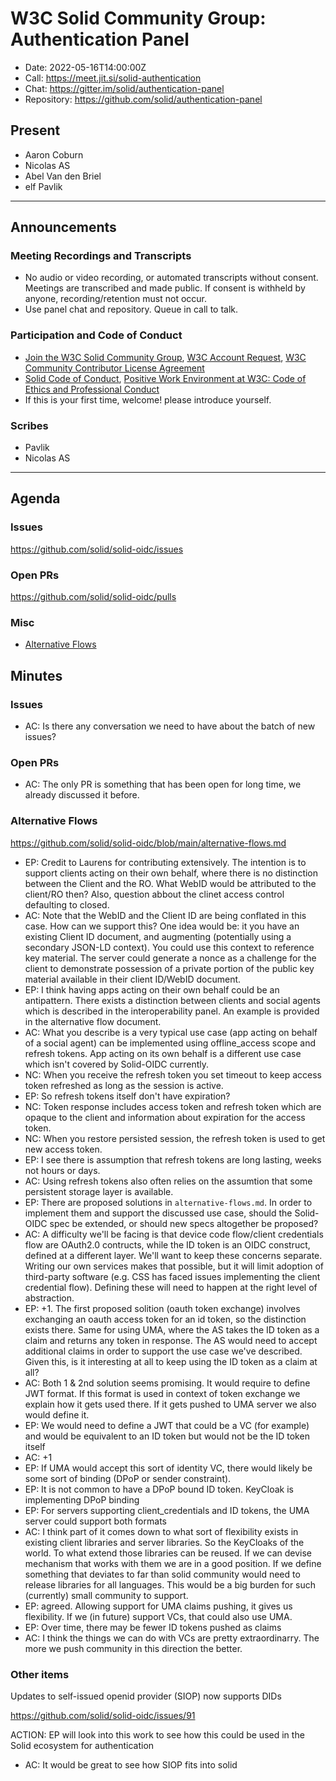 # W3C Solid Community Group: Authentication Panel

* Date: 2022-05-16T14:00:00Z
* Call: https://meet.jit.si/solid-authentication
* Chat: https://gitter.im/solid/authentication-panel
* Repository: https://github.com/solid/authentication-panel

## Present
* Aaron Coburn
* Nicolas AS
* Abel Van den Briel
* elf Pavlik

---

## Announcements

### Meeting Recordings and Transcripts
* No audio or video recording, or automated transcripts without consent. Meetings are transcribed and made public. If consent is withheld by anyone, recording/retention must not occur.
* Use panel chat and repository. Queue in call to talk.

### Participation and Code of Conduct
* [Join the W3C Solid Community Group](https://www.w3.org/community/solid/join), [W3C Account Request](http://www.w3.org/accounts/request), [W3C Community Contributor License Agreement](https://www.w3.org/community/about/agreements/cla/)
* [Solid Code of Conduct](https://github.com/solid/process/blob/master/code-of-conduct.md), [Positive Work Environment at W3C: Code of Ethics and Professional Conduct](https://github.com/solid/process/blob/master/code-of-conduct.md)
* If this is your first time, welcome! please introduce yourself.

### Scribes

* Pavlik
* Nicolas AS

---

## Agenda

### Issues

https://github.com/solid/solid-oidc/issues

### Open PRs

https://github.com/solid/solid-oidc/pulls

### Misc

* [Alternative Flows](https://github.com/solid/solid-oidc/blob/main/alternative-flows.md)


## Minutes

### Issues

* AC: Is there any conversation we need to have about the batch of new issues?

### Open PRs

* AC: The only PR is something that has been open for long time, we already discussed it before.

### Alternative Flows

https://github.com/solid/solid-oidc/blob/main/alternative-flows.md

* EP: Credit to Laurens for contributing extensively. The intention is to support clients acting on their own behalf, where there is no distinction between the Client and the RO. What WebID would be attributed to the client/RO then? Also, question abbout the clinet access control defaulting to closed.
* AC: Note that the WebID and the Client ID are being conflated in this case. How can we support this? One idea would be: it you have an existing Client ID document, and augmenting (potentially using a secondary JSON-LD context). You could use this context to reference key material. The server could generate a nonce as a challenge for the client to demonstrate possession of a private portion of the public key material available in their client ID/WebID document.
* EP: I think having apps acting on their own behalf could be an antipattern. There exists a distinction between clients and social agents which is described in the interoperability panel. An example is provided in the alternative flow document.
* AC: What you describe is a very typical use case (app acting on behalf of a social agent) can be implemented using offline_access scope and refresh tokens. App acting on its own behalf is a different use case which isn't covered by Solid-OIDC currently. 
* NC: When you receive the refresh token you set timeout to keep access token refreshed as long as the session is active.
* EP: So refresh tokens itself don't have expiration?
* NC: Token response includes access token and refresh token which are opaque to the client and information about expiration for the access token.
* NC: When you restore persisted session, the refresh token is used to get new access token.
* EP: I see there is assumption that refresh tokens are long lasting, weeks not hours or days.
* AC: Using refresh tokens also often relies on the assumtion that some persistent storage layer is available.
* EP: There are proposed solutions in `alternative-flows.md`. In order to implement them and support the discussed use case, should the Solid-OIDC spec be extended, or should new specs altogether be proposed?
* AC: A difficulty we'll be facing is that device code flow/client credentials flow are OAuth2.0 contructs, while the ID token is an OIDC construct, defined at a different layer. We'll want to keep these concerns separate. Writing our own services makes that possible, but it will limit adoption of third-party software (e.g. CSS has faced issues implementing the client credential flow). Defining these will need to happen at the right level of abstraction.
* EP: +1. The first proposed solition (oauth token exchange) involves exchanging an oauth access token for an id token, so the distinction exists there. Same for using UMA, where the AS takes the ID token as a claim and returns any token in response. The AS would need to accept additional claims in order to support the use case we've described. Given this, is it interesting at all to keep using the ID token as a claim at all?
* AC: Both 1 & 2nd solution seems promising. It would require to define JWT format. If this format is used in context of token exchange we explain how it gets used there. If it gets pushed to UMA server we also would define it.
* EP: We would need to define a JWT that could be a VC (for example) and would be equivalent to an ID token but would not be the ID token itself
* AC: +1
* EP: If UMA would accept this sort of identity VC, there would likely be some sort of binding (DPoP or sender constraint).
* EP: It is not common to have a DPoP bound ID token. KeyCloak is implementing DPoP binding
* EP: For servers supporting client_credentials and ID tokens, the UMA server could support both formats
* AC: I think part of it comes down to what sort of flexibility exists in existing client libraries and server libraries. So the KeyCloaks of the world. To what extend those libraries can be reused. If we can devise mechanism that works with them we are in a good position. If we define something that deviates to far than solid community would need to release libraries for all languages. This would be a big burden for such (currently) small community to support.
* EP: agreed. Allowing support for UMA claims pushing, it gives us flexibility. If we (in future) support VCs, that could also use UMA.
* EP: Over time, there may be fewer ID tokens pushed as claims
* AC: I think the things we can do with VCs are pretty extraordinarry. The more we push community in this direction the better.

### Other items

Updates to self-issued openid provider (SIOP) now supports DIDs

https://github.com/solid/solid-oidc/issues/91

ACTION: EP will look into this work to see how this could be used in the Solid ecosystem for authentication

* AC: It would be great to see how SIOP fits into solid
